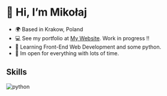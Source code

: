 # 👋 Hi, I’m Mikołaj
- 🌍 Based in Krakow, Poland
- 💻 See my portfolio at [My Website](#). Work in progress !!
- 🧠 Learning Front-End Web Development and some python.
- 👻 Im open for everything with lots of time.
## Skills
![python](https://raw.githubusercontent.com/danielcranney/readme-generator/main/public/icons/skills/python-colored.svg)
<!---
ooh-boon-too/ooh-boon-too is a ✨ special ✨ repository because its `README.md` (this file) appears on your GitHub profile.
You can click the Preview link to take a look at your changes.
--->
